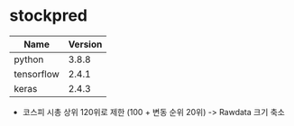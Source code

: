 # stockpred

|Name|Version|
|---|---|
|python|3.8.8|
|tensorflow|2.4.1|
|keras|2.4.3|

- 코스피 시총 상위 120위로 제한 (100 + 변동 순위 20위) -> Rawdata 크기 축소